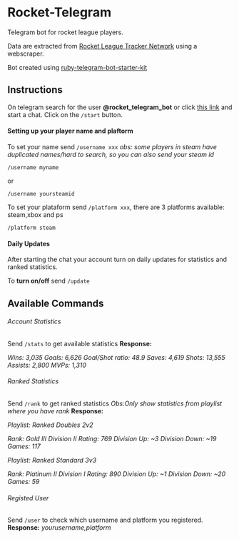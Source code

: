 # Rocket-Telegram
 Telegram bot for rocket league players.

 Data are extracted from [Rocket League Tracker Network](https://rocketleague.tracker.network) using a webscraper.

 Bot created using [ruby-telegram-bot-starter-kit](https://github.com/MaximAbramchuck/ruby-telegram-bot-starter-kit)

## Instructions
On telegram search for the user **@rocket_telegram_bot** or click [this link](http://t.me/rocket_telegram_bot) and start a chat.
Click on the `/start` button.

#### Setting up your player name and plaftorm
To set your name send `/username xxx`
*obs: some players in steam have duplicated names/hard to search, so you can also send your steam id*

    /username myname

or

    /username yoursteamid
To set your plataform send `/platform xxx`, there are 3 platforms available: steam,xbox and ps

    /platform steam

#### Daily Updates
After starting the chat your account turn on daily updates for statistics and ranked statistics.

To **turn on/off** send `/update`


## Available Commands

###### Account Statistics
Send `/stats` to get available statistics
**Response:**

*Wins: 3,035
Goals: 6,626
Goal/Shot ratio: 48.9
Saves: 4,619
Shots: 13,555
Assists: 2,800
MVPs: 1,310*


###### Ranked Statistics
Send `/rank` to get ranked statistics
*Obs:Only show statistics from playlist where you have rank*
**Response:**

*Playlist: Ranked Doubles 2v2*

  *Rank: Gold III Division II
  Rating: 769
  Division Up: ~3
  Division Down: ~19
  Games: 117*


*Playlist: Ranked Standard 3v3*

  *Rank: Platinum II Division I
  Rating: 890
  Division Up: ~1
  Division Down: ~20
  Games: 59*

###### Registed User
Send `/user` to check which username and platform you registered.
**Response:**
*yourusername,platform*





